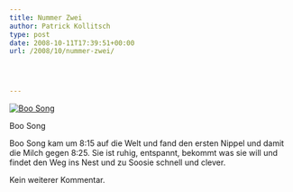 ```yaml
---
title: Nummer Zwei
author: Patrick Kollitsch
type: post
date: 2008-10-11T17:39:51+00:00
url: /2008/10/nummer-zwei/




---
```

<div class="flickr">
  <a href="http://www.flickr.com/photos/schreibblogade/2933096037/" title="Boo Song"><img src="//farm4.static.flickr.com/3210/2933096037_3d5fdc6298.jpg" alt="Boo Song" /></a></p> 
  
  <p>
    Boo Song
  </p>
</div>

Boo Song kam um 8:15 auf die Welt und fand den ersten Nippel und damit die Milch gegen 8:25. Sie ist ruhig, entspannt, bekommt was sie will und findet den Weg ins Nest und zu Soosie schnell und clever.

Kein weiterer Kommentar.